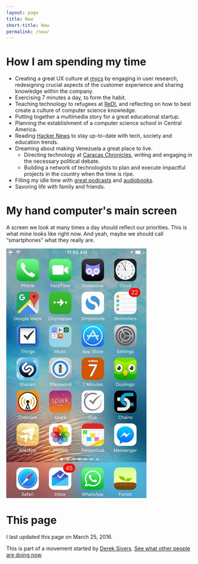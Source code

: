 ```yaml
---
layout: page
title: Now
short-title: Now
permalink: /now/
---
```


# How I am spending my time
* Creating a great UX culture at [mycs](http://www.mycs.de) by engaging in user research, redesigning crucial aspects of the customer experience and sharing knowledge within the company.
* Exercising 7 minutes a day, to form the habit.
* Teaching technology to refugees at [ReDI](http://www.redi-school.org/), and
reflecting on how to best create a culture of computer science knowledge.
* Putting together a multimedia story for a great educational startup.
* Planning the establishment of a computer science school in Central America.
* Reading [Hacker News](http://www.twitter.com/newsycombinator) to stay up-to-date with tech, society and education trends.
* Dreaming about making Venezuela a great place to live.
  * Directing technology at [Caracas Chronicles](http://www.caracaschronicles.com), writing and engaging in the necessary political debate.
  * Building a network of technologists to plan and execute impactful projects in the country when the time is ripe.
* Filling my idle time with [great podcasts](http://fourhourworkweek.com/podcast/) and [audiobooks](http://www.audible.com/pd/Nonfiction/A-Guide-to-the-Good-Life-Audiobook/B00G6ZLMDC).
* Savoring life with family and friends.

# My hand computer's main screen
A screen we look at many times a day should reflect our priorities. This is
what mine looks like right now. And yeah, maybe we should call “smartphones” what they really are.

![This is my iPhone's current main screen.](/img/screens/screen-2016.03.25.jpg)

# This page
I last updated this page on March 25, 2016.

This is part of a movement started by [Derek Sivers](https://sivers.org/). [See what other people are doing now](http://www.nownownow.com).
